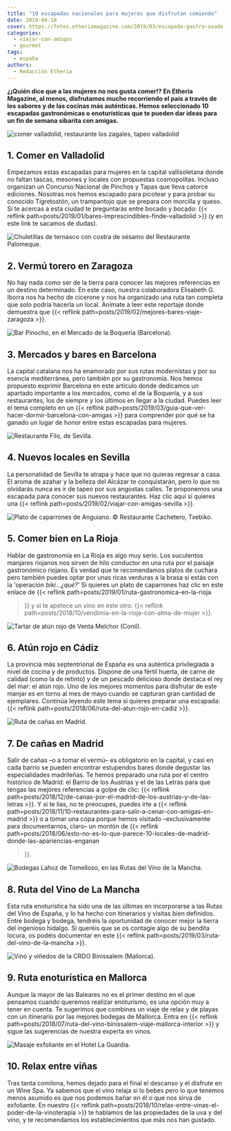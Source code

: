 ```yaml
---
title: "10 escapadas nacionales para mujeres que disfrutan comiendo"
date: 2019-04-10
cover: https://fotos.etheriamagazine.com/2019/03/escapada-gastro-asado.jpg
categories: 
  - viajar-con-amigas
  - gourmet
tags: 
  - españa
authors: 
  - Redacción Etheria
---
```


**¿¡Quién dice que a las mujeres no nos gusta comer!? En Etheria Magazine, al menos, 
disfrutamos mucho recorriendo el país a través de los sabores y de las cocinas más 
auténticas. Hemos seleccionado 10 escapadas gastronómicas o enoturísticas que te pueden 
dar ideas para un fin de semana sibarita con amigas.** 

![comer valladolid, restaurante los zagales, tapeo valladolid](https://fotos.etheriamagazine.com/2019/01/comer-valladolid-los-zagales-e1553175464492.jpg "Pide un 'Tigretostón' en el restaurante Los Zagales (Valladolid).")

## 1\. Comer en Valladolid

Empezamos estas escapadas para mujeres en la capital vallisoletana donde no faltan 
tascas, mesones y locales con propuestas cosmopolitas. Incluso organizan un Concurso 
Nacional de Pinchos y Tapas que lleva catorce ediciones. Nosotras nos hemos escapado 
para picotear y para probar su conocido Tigretostón, un trampantojo que se prepara con 
morcilla y queso. Si te acercas a esta ciudad te preguntarás entre bocado y bocado: {{< 
reflink path=posts/2019/01/bares-imprescindibles-finde-valladolid >}} (y en este link te 
sacamos de dudas). 

![Chuletillas de ternasco con costra de sésamo del Restaurante Palomeque.](https://fotos.etheriamagazine.com/2019/02/Zaragoza-restaurante-Palomeque.jpg "Chuletillas de ternasco con costra de sésamo del © Restaurante Palomeque.")

## 2\. Vermú torero en Zaragoza

No hay nada como ser de la tierra para conocer las mejores referencias en un destino 
determinado. En este caso, nuestra colaboradora Elisabeth G. Iborra nos ha hecho de 
cicerone y nos ha organizado una ruta tan completa que solo podría hacerla un local. 
Anímate a leer este reportaje donde demuestra que {{< reflink 
path=posts/2019/02/mejores-bares-viaje-zaragoza >}}. 

![Bar Pinocho, en el Mercado de la Boquería (Barcelona).](https://fotos.etheriamagazine.com/2019/03/Barcelona-Pinocho-en-la-Boquería.jpg "Bar Pinocho, en el Mercado de la Boquería (Barcelona). © Félix Lorenzo")

## 3\. Mercados y bares en Barcelona

La capital catalana nos ha enamorado por sus rutas modernistas y por su esencia 
mediterránea, pero también por su gastronomía. Nos hemos propuesto exprimir Barcelona en 
este artículo donde dedicamos un apartado importante a los mercados, como el de la 
Boquería, y a sus restaurantes, los de siempre y los últimos en llegar a la ciudad. 
Puedes leer el tema completo en un {{< reflink 
path=posts/2019/03/guia-que-ver-hacer-dormir-barcelona-con-amigas >}} para comprender 
por qué se ha ganado un lugar de honor entre estas escapadas para mujeres. 

![Restaurante Filo, de Sevilla.](https://fotos.etheriamagazine.com/2019/01/viaje-mujeres-filo-sevilla.jpg "Restaurante Filo, de Sevilla.")

## 4\. Nuevos locales en Sevilla

La personalidad de Sevilla te atrapa y hace que no quieras regresar a casa. El aroma de 
azahar y la belleza del Alcázar te conquistarán, pero lo que no olvidarás nunca es ir de 
tapeo por sus angostas calles. Te proponemos una escapada para conocer sus nuevos 
restaurantes. Haz clic aquí si quieres una {{< reflink 
path=posts/2019/02/viajar-con-amigas-sevilla >}}. 

![Plato de caparrones de Anguiano. © Restaurante Cachetero, Txebiko.](https://fotos.etheriamagazine.com/2019/01/Restaurante-Cachetero-Txebiko.jpg "Plato de caparrones de Anguiano. © Restaurante Cachetero, Txebiko.")

## 5\. Comer bien en La Rioja

Hablar de gastronomía en La Rioja es algo muy serio. Los suculentos manjares riojanos 
nos sirven de hilo conductor en una ruta por el paisaje gastronómico riojano. Es verdad 
que te recomendamos platos de cuchara pero también puedes optar por unas ricas verduras 
a la brasa si estás con la 'operación _biki...¿qué?'_ Si quieres un plato de caparrones 
haz clic en este enlace de {{< reflink path=posts/2019/01/ruta-gastronomica-en-la-rioja 
>}} y si te apetece un vino en este otro: {{< reflink 
path=posts/2018/10/vendimia-en-la-rioja-con-alma-de-mujer >}}. 

![Tartar de atún rojo de Venta Melchor (Conil).](https://fotos.etheriamagazine.com/2018/06/tartar-ruta-del-atun.jpg "Tartar de atún rojo de Venta Melchor (Conil).")

## 6\. Atún rojo en Cádiz

La provincia más septentrional de España es una auténtica privilegiada a nivel de cocina 
y de productos. Dispone de una fértil huerta, de carne de calidad (como la de retinto) y 
de un pescado delicioso donde destaca el rey del mar: el atún rojo. Uno de los mejores 
momentos para disfrutar de este manjar es en torno al mes de mayo cuando se capturan 
gran cantidad de ejemplares. Continúa leyendo este tema si quieres preparar una 
escapada: {{< reflink path=posts/2018/06/ruta-del-atun-rojo-en-cadiz >}}. 

![Ruta de cañas en Madrid.](https://fotos.etheriamagazine.com/2018/12/Madrid-ruta-de-bares-cerveza-e1553175735714.jpg "Ruta de cañas en Madrid.")

## 7\. De cañas en Madrid

Salir de cañas –o a tomar el vermú– es obligatorio en la capital, y casi en cada barrio 
se pueden encontrar estupendos bares donde degustar las especialidades madrileñas. Te 
hemos preparado una ruta por el centro histórico de Madrid: el Barrio de los Austrias y 
el de las Letras para que tengas las mejores referencias a golpe de clic: {{< reflink 
path=posts/2018/12/de-canas-por-el-madrid-de-los-austrias-y-de-las-letras >}}. Y si te 
lías, no te preocupes, puedes irte a {{< reflink 
path=posts/2018/11/10-restaurantes-para-salir-a-cenar-con-amigas-en-madrid >}} o a tomar 
una copa porque hemos visitado –exclusivamente para documentarnos, claro– un montón de 
{{< reflink 
path=posts/2018/06/esto-no-es-lo-que-parece-10-locales-de-madrid-donde-las-apariencias-enganan 
>}}. 

![Bodegas Lahoz de Tomelloso, en las Rutas del Vino de la Mancha.](https://fotos.etheriamagazine.com/2019/03/Tomelloso-bodegas-lahoz.jpg "Bodegas Lahoz de Tomelloso. © Rutas del Vino de la Mancha.")

## 8\. Ruta del Vino de La Mancha

Esta ruta enoturística ha sido una de las últimas en incorporarse a las Rutas del Vino 
de España, y lo ha hecho con itinerarios y visitas bien definidos. Entre bodega y 
bodega, tendréis la oportunidad de conocer mejor la tierra del ingenioso hidalgo. Si 
queréis que se os contagie algo de su bendita locura, os podéis documentar en este {{< 
reflink path=posts/2019/03/ruta-del-vino-de-la-mancha >}}. 

![Vino y viñedos de la CRDO Binissalem (Mallorca).](https://fotos.etheriamagazine.com/2018/07/Vino-rosado-Enoturismo-Binissalem-Mallorca-e1553175846903.jpg "Vino y viñedos de la © CRDO Binissalem (Mallorca).")

## 9\. Ruta enoturística en Mallorca

Aunque la mayor de las Baleares no es el primer destino en el que pensamos cuando 
queremos realizar enoturismo, es una opción muy a tener en cuenta. Te sugerimos que 
combines un viaje de relax y de playas con un itinerario por las mejores bodegas de 
Mallorca. Entra en {{< reflink 
path=posts/2018/07/ruta-del-vino-binissalem-viaje-mallorca-interior >}} y sigue las 
sugerencias de nuestra experta en vinos. 

![Masaje exfoliante en el Hotel La Guardia.](https://fotos.etheriamagazine.com/2018/10/LA-GUARDIA-MASAJE-EXFOLIANTE-e1553175963452.jpg "Masaje exfoliante en el Hotel La Guardia.")

## 10\. Relax entre viñas

Tras tanta comilona, hemos dejado para el final el descanso y el disfrute en un Wine 
Spa. Ya sabemos que el vino relaja si lo bebes pero lo que tenemos menos asumido es que 
nos podemos bañar en él o que nos sirva de exfoliante. En nuestro {{< reflink 
path=posts/2018/10/relax-entre-vinas-el-poder-de-la-vinoterapia >}} te hablamos de las 
propiedades de la uva y del vino, y te recomendamos los establecimientos que más nos han 
gustado.
